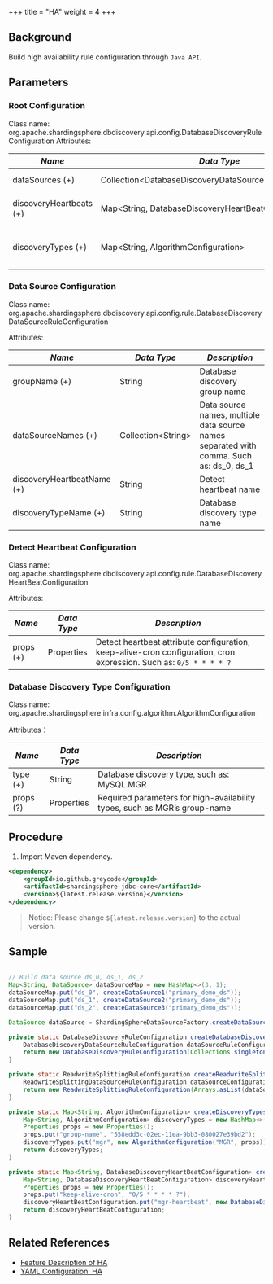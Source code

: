 +++
title = "HA"
weight = 4
+++

## Background

Build high availability rule configuration through `Java API`.

## Parameters

### Root Configuration

Class name: org.apache.shardingsphere.dbdiscovery.api.config.DatabaseDiscoveryRuleConfiguration
Attributes:

| *Name*                  | *Data Type*                                                | *Description*                         |
| ----------------------- | ---------------------------------------------------------- | ------------------------------------- |
| dataSources (+)         | Collection\<DatabaseDiscoveryDataSourceRuleConfiguration\> | Data source configuration             |
| discoveryHeartbeats (+) | Map\<String, DatabaseDiscoveryHeartBeatConfiguration\>     | Detect heartbeat configuration        |
| discoveryTypes (+)      | Map\<String, AlgorithmConfiguration\>                      | Database discovery type configuration |

### Data Source Configuration

Class name: org.apache.shardingsphere.dbdiscovery.api.config.rule.DatabaseDiscoveryDataSourceRuleConfiguration

Attributes:

| *Name*                     | *Data Type*          | *Description*                                                                           |
|----------------------------|----------------------|-----------------------------------------------------------------------------------------|
| groupName (+)              | String               | Database discovery group name                                                           |
| dataSourceNames (+)        | Collection\<String\> | Data source names, multiple data source names separated with comma. Such as: ds_0, ds_1 |
| discoveryHeartbeatName (+) | String               | Detect heartbeat name                                                                   |
| discoveryTypeName (+)      | String               | Database discovery type name                                                            |

### Detect Heartbeat Configuration

Class name: org.apache.shardingsphere.dbdiscovery.api.config.rule.DatabaseDiscoveryHeartBeatConfiguration

Attributes:

| *Name*    | *Data Type* | *Description*                                                                                                      |
| --------- | ----------- | ------------------------------------------------------------------------------------------------------------------ |
| props (+) | Properties  | Detect heartbeat attribute configuration, keep-alive-cron configuration, cron expression. Such as: `0/5 * * * * ?` |

### Database Discovery Type Configuration

Class name: org.apache.shardingsphere.infra.config.algorithm.AlgorithmConfiguration

Attributes：

| *Name*    | *Data Type* | *Description*                                                             |
| --------- | ----------- | ------------------------------------------------------------------------- |
| type (+)  | String      | Database discovery type, such as: MySQL.MGR                               |
| props (?) | Properties  | Required parameters for high-availability types, such as MGR’s group-name |

## Procedure

1. Import Maven dependency.

```xml
<dependency>
    <groupId>io.github.greycode</groupId>
    <artifactId>shardingsphere-jdbc-core</artifactId>
    <version>${latest.release.version}</version>
</dependency>
```

> Notice: Please change `${latest.release.version}` to the actual version.

## Sample

```java

// Build data source ds_0, ds_1, ds_2
Map<String, DataSource> dataSourceMap = new HashMap<>(3, 1);
dataSourceMap.put("ds_0", createDataSource1("primary_demo_ds"));
dataSourceMap.put("ds_1", createDataSource2("primary_demo_ds"));
dataSourceMap.put("ds_2", createDataSource3("primary_demo_ds"));

DataSource dataSource = ShardingSphereDataSourceFactory.createDataSource("database_discovery_db", dataSourceMap, Arrays.asList(createDatabaseDiscoveryConfiguration(), createReadwriteSplittingConfiguration()), null);

private static DatabaseDiscoveryRuleConfiguration createDatabaseDiscoveryConfiguration() {
    DatabaseDiscoveryDataSourceRuleConfiguration dataSourceRuleConfiguration = new DatabaseDiscoveryDataSourceRuleConfiguration("readwrite_ds", Arrays.asList("ds_0, ds_1, ds_2"), "mgr-heartbeat", "mgr");
    return new DatabaseDiscoveryRuleConfiguration(Collections.singleton(dataSourceRuleConfiguration), createDiscoveryHeartbeats(), createDiscoveryTypes());
}

private static ReadwriteSplittingRuleConfiguration createReadwriteSplittingConfiguration() {
    ReadwriteSplittingDataSourceRuleConfiguration dataSourceConfiguration1 = new ReadwriteSplittingDataSourceRuleConfiguration("replica_ds", new DynamicReadwriteSplittingStrategyConfiguration("readwrite_ds", true), "");
    return new ReadwriteSplittingRuleConfiguration(Arrays.asList(dataSourceConfiguration1), Collections.emptyMap());
}

private static Map<String, AlgorithmConfiguration> createDiscoveryTypes() {
    Map<String, AlgorithmConfiguration> discoveryTypes = new HashMap<>(1， 1);
    Properties props = new Properties();
    props.put("group-name", "558edd3c-02ec-11ea-9bb3-080027e39bd2");
    discoveryTypes.put("mgr", new AlgorithmConfiguration("MGR", props));
    return discoveryTypes;
}

private static Map<String, DatabaseDiscoveryHeartBeatConfiguration> createDiscoveryHeartbeats() {
    Map<String, DatabaseDiscoveryHeartBeatConfiguration> discoveryHeartBeatConfiguration = new HashMap<>(1， 1);
    Properties props = new Properties();
    props.put("keep-alive-cron", "0/5 * * * * ?");
    discoveryHeartBeatConfiguration.put("mgr-heartbeat", new DatabaseDiscoveryHeartBeatConfiguration(props));
    return discoveryHeartBeatConfiguration;
}
```
## Related References

- [Feature Description of HA](/en/features/ha/)
- [YAML Configuration: HA](/en/user-manual/shardingsphere-jdbc/yaml-config/rules/ha/)
